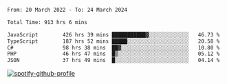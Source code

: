 <!--START_SECTION:waka-->

```txt
From: 20 March 2022 - To: 24 March 2024

Total Time: 913 hrs 6 mins

JavaScript        426 hrs 39 mins ███████████▓░░░░░░░░░░░░░   46.73 %
TypeScript        187 hrs 52 mins █████░░░░░░░░░░░░░░░░░░░░   20.58 %
C#                98 hrs 38 mins  ██▓░░░░░░░░░░░░░░░░░░░░░░   10.80 %
PHP               46 hrs 47 mins  █▒░░░░░░░░░░░░░░░░░░░░░░░   05.12 %
JSON              37 hrs 49 mins  █░░░░░░░░░░░░░░░░░░░░░░░░   04.14 %
```

<!--END_SECTION:waka-->
[![spotify-github-profile](https://spotify-github-profile.vercel.app/api/view?uid=c00zprrvy9xiloa9qnco3hmng&cover_image=true&theme=novatorem&show_offline=false&background_color=121212&bar_color=53b14f&bar_color_cover=false)](https://spotify-github-profile.vercel.app/api/view?uid=c00zprrvy9xiloa9qnco3hmng&redirect=true)



